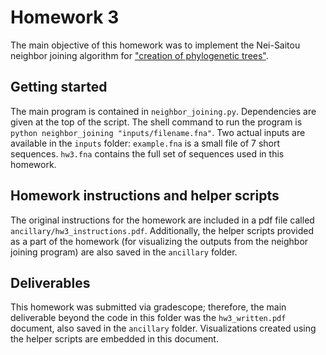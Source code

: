 # Homework 3

The main objective of this homework was to implement the Nei-Saitou neighbor joining algorithm for ["creation of phylogenetic trees"](https://en.wikipedia.org/wiki/Neighbor_joining).

## Getting started

The main program is contained in `neighbor_joining.py`. Dependencies are given at the top of the script. The shell command to run the program is `python neighbor_joining "inputs/filename.fna"`. Two actual inputs are available in the `inputs` folder: `example.fna` is a small file of 7 short sequences. `hw3.fna` contains the full set of sequences used in this homework.

## Homework instructions and helper scripts
The original instructions for the homework are included in a pdf file called `ancillary/hw3_instructions.pdf`. Additionally, the helper scripts provided as a part of the homework (for visualizing the outputs from the neighbor joining program) are also saved in the `ancillary` folder.

## Deliverables
This homework was submitted via gradescope; therefore, the main deliverable beyond the code in this folder was the `hw3_written.pdf` document, also saved in the `ancillary` folder. Visualizations created using the helper scripts are embedded in this document.
